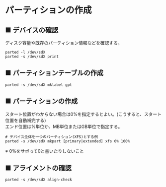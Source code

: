 # パーティションの作成
## ■ デバイスの確認
ディスク容量や既存のパーティション情報などを確認する。
```
parted -l /dev/sdX
parted -s /dev/sdX print
```

## ■ パーティションテーブルの作成
```
parted -s /dev/sdX mklabel gpt
```

## ■ パーティションの作成
スタート位置がわからない場合は0%を指定するとよい。(こうすると、スタート位置を自動補完する)  
エンド位置は%単位か、MB単位またはGB単位で指定する。
```
# デバイス全体を一つのパーティション(XFS)とする例
parted -s /dev/sdX mkpart [primary|extended] xfs 0% 100%
```
※ 0%をサボって0と書いたりしないこと

## ■ アライメントの確認
```
parted -s /dev/sdX align-check
```
